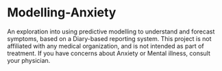 # Modelling-Anxiety
An exploration into using predictive modelling to understand and forecast symptoms, based on a Diary-based reporting system. This project is not affiliated with any medical organization, and is not intended as part of treatment. If you have concerns about Anxiety or Mental illness, consult your physician.
